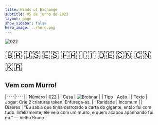 ```yaml
---
title: Winds of Exchange
subtitle: 05 de junho de 2023
layout: page
show_sidebar: false
hero_image: ../hero.png
---
```


![022](https://mastervault-storage-prod.s3.amazonaws.com/media/card_front/pt/600_022_a1c880f1914e_pt.png)

<span title="Português" style="font-size: 32px;cursor: pointer;" onclick="javascript:document.querySelector('img[alt=\'022\']').src=document.querySelector('img[alt=\'022\']').src.replace(/card_front\/[^/]+/, 'card_front/pt').replace(/_[^/.0-9]+\.png/, '_pt.png')">🇧🇷</span>
<span title="English" style="font-size: 32px;cursor: pointer;" onclick="javascript:document.querySelector('img[alt=\'022\']').src=document.querySelector('img[alt=\'022\']').src.replace(/card_front\/[^/]+/, 'card_front/en').replace(/_[^/.0-9]+\.png/, '_en.png')">🇺🇸</span>
<span title="Español" style="font-size: 32px;cursor: pointer;" onclick="javascript:document.querySelector('img[alt=\'022\']').src=document.querySelector('img[alt=\'022\']').src.replace(/card_front\/[^/]+/, 'card_front/es').replace(/_[^/.0-9]+\.png/, '_es.png')">🇪🇸</span>
<span title="Français" style="font-size: 32px;cursor: pointer;" onclick="javascript:document.querySelector('img[alt=\'022\']').src=document.querySelector('img[alt=\'022\']').src.replace(/card_front\/[^/]+/, 'card_front/fr').replace(/_[^/.0-9]+\.png/, '_fr.png')">🇫🇷</span>
<span title="Italiano" style="font-size: 32px;cursor: pointer;" onclick="javascript:document.querySelector('img[alt=\'022\']').src=document.querySelector('img[alt=\'022\']').src.replace(/card_front\/[^/]+/, 'card_front/it').replace(/_[^/.0-9]+\.png/, '_it.png')">🇮🇹</span>
<span title="Deutsche" style="font-size: 32px;cursor: pointer;" onclick="javascript:document.querySelector('img[alt=\'022\']').src=document.querySelector('img[alt=\'022\']').src.replace(/card_front\/[^/]+/, 'card_front/de').replace(/_[^/.0-9]+\.png/, '_de.png')">🇩🇪</span>
<span title="简体中文" style="font-size: 32px;cursor: pointer;" onclick="javascript:document.querySelector('img[alt=\'022\']').src=document.querySelector('img[alt=\'022\']').src.replace(/card_front\/[^/]+/, 'card_front/zh-hans').replace(/_[^/.0-9]+\.png/, '_zh-hans.png')">🇨🇳</span>
<span title="繁體中文" style="font-size: 32px;cursor: pointer;" onclick="javascript:document.querySelector('img[alt=\'022\']').src=document.querySelector('img[alt=\'022\']').src.replace(/card_front\/[^/]+/, 'card_front/zh-hant').replace(/_[^/.0-9]+\.png/, '_zh-hant.png')">🇨🇳</span>
<span title="한국어" style="font-size: 32px;cursor: pointer;" onclick="javascript:document.querySelector('img[alt=\'022\']').src=document.querySelector('img[alt=\'022\']').src.replace(/card_front\/[^/]+/, 'card_front/ko').replace(/_[^/.0-9]+\.png/, '_ko.png')">🇰🇷</span>

## Vem com Murro!

|----|----|
| Número | 022 |
| Casa | ![Brobnar](https://archonarcana.com/images/thumb/e/e0/Brobnar.png/22px-Brobnar.png "Brobnar") |
| Tipo | Ação |
| Texto | Jogar: Crie 2 criaturas token.  Enfureça-as. |
| Raridade | Incomum |
| Dizeres | “Eu sabia que tinha derrotado a carta do gigante, então fui com tudo. Infelizmente, ele veio com um murro, e quem acabou apanhando fui eu.”  — Velho Bruno |
